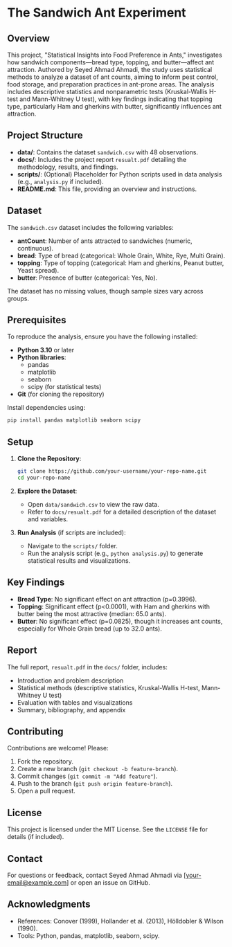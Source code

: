 # The Sandwich Ant Experiment

## Overview
This project, "Statistical Insights into Food Preference in Ants," investigates how sandwich components—bread type, topping, and butter—affect ant attraction. Authored by Seyed Ahmad Ahmadi, the study uses statistical methods to analyze a dataset of ant counts, aiming to inform pest control, food storage, and preparation practices in ant-prone areas. The analysis includes descriptive statistics and nonparametric tests (Kruskal-Wallis H-test and Mann-Whitney U test), with key findings indicating that topping type, particularly Ham and gherkins with butter, significantly influences ant attraction.

## Project Structure
- **data/**: Contains the dataset `sandwich.csv` with 48 observations.
- **docs/**: Includes the project report `resualt.pdf` detailing the methodology, results, and findings.
- **scripts/**: (Optional) Placeholder for Python scripts used in data analysis (e.g., `analysis.py` if included).
- **README.md**: This file, providing an overview and instructions.

## Dataset
The `sandwich.csv` dataset includes the following variables:
- **antCount**: Number of ants attracted to sandwiches (numeric, continuous).
- **bread**: Type of bread (categorical: Whole Grain, White, Rye, Multi Grain).
- **topping**: Type of topping (categorical: Ham and gherkins, Peanut butter, Yeast spread).
- **butter**: Presence of butter (categorical: Yes, No).

The dataset has no missing values, though sample sizes vary across groups.

## Prerequisites
To reproduce the analysis, ensure you have the following installed:
- **Python 3.10** or later
- **Python libraries**:
  - pandas
  - matplotlib
  - seaborn
  - scipy (for statistical tests)
- **Git** (for cloning the repository)

Install dependencies using:
```bash
pip install pandas matplotlib seaborn scipy
```

## Setup
1. **Clone the Repository**:
   ```bash
   git clone https://github.com/your-username/your-repo-name.git
   cd your-repo-name
   ```

2. **Explore the Dataset**:
   - Open `data/sandwich.csv` to view the raw data.
   - Refer to `docs/resualt.pdf` for a detailed description of the dataset and variables.

3. **Run Analysis** (if scripts are included):
   - Navigate to the `scripts/` folder.
   - Run the analysis script (e.g., `python analysis.py`) to generate statistical results and visualizations.

## Key Findings
- **Bread Type**: No significant effect on ant attraction (p=0.3996).
- **Topping**: Significant effect (p<0.0001), with Ham and gherkins with butter being the most attractive (median: 65.0 ants).
- **Butter**: No significant effect (p=0.0825), though it increases ant counts, especially for Whole Grain bread (up to 32.0 ants).

## Report
The full report, `resualt.pdf` in the `docs/` folder, includes:
- Introduction and problem description
- Statistical methods (descriptive statistics, Kruskal-Wallis H-test, Mann-Whitney U test)
- Evaluation with tables and visualizations
- Summary, bibliography, and appendix

## Contributing
Contributions are welcome! Please:
1. Fork the repository.
2. Create a new branch (`git checkout -b feature-branch`).
3. Commit changes (`git commit -m "Add feature"`).
4. Push to the branch (`git push origin feature-branch`).
5. Open a pull request.

## License
This project is licensed under the MIT License. See the `LICENSE` file for details (if included).

## Contact
For questions or feedback, contact Seyed Ahmad Ahmadi via [your-email@example.com] or open an issue on GitHub.

## Acknowledgments
- References: Conover (1999), Hollander et al. (2013), Hölldobler & Wilson (1990).
- Tools: Python, pandas, matplotlib, seaborn, scipy.

